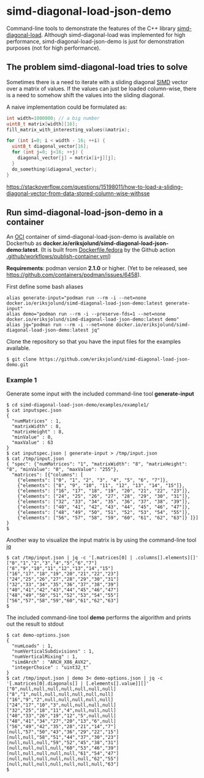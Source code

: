 # simd-diagonal-load-json-demo

Command-line tools to demonstrate the features of the C++ library [simd-diagonal-load](https://github.com/eriksjolund/simd-diagonal-load).
Although simd-diagonal-load was implemented for high performance, simd-diagonal-load-json-demo is just for demonstration purposes (not for high performance).

## The problem simd-diagonal-load tries to solve

Sometimes there is a need to iterate with a sliding diagonal [SIMD](https://en.wikipedia.org/wiki/SIMD) vector over a matrix of values. If the values can just be loaded column-wise, there
is a need to somehow shift the values into the sliding diagonal.

A naive implementation could be formulated as:

```c++
int width=1000000; // a big number
uint8_t matrix[width][16];
fill_matrix_with_interesting_values(&matrix);

for (int i=0; i < width - 16; ++i) {
  uint8_t diagonal_vector[16];
  for (int j=0; j<16; ++j) {
    diagonal_vector[j] = matrix[i+j][j];
  }
  do_something(&diagonal_vector);
}
```

https://stackoverflow.com/questions/15198011/how-to-load-a-sliding-diagonal-vector-from-data-stored-column-wise-withsse

## Run simd-diagonal-load-json-demo in a container

An [OCI](https://opencontainers.org/) container of simd-diagonal-load-json-demo is
available on Dockerhub as __docker.io/eriksjolund/simd-diagonal-load-json-demo:latest__. (It is built from [Dockerfile.fedora](Dockerfile.fedora) by the Github action [.github/workflows/publish-container.yml](.github/workflows/publish-container.yml))

__Requirements__: podman version __2.1.0__ or higher. (Yet to be released, see https://github.com/containers/podman/issues/6458).

First define some bash aliases
```
alias generate-input="podman run --rm -i --net=none docker.io/eriksjolund/simd-diagonal-load-json-demo:latest generate-input"
alias demo="podman run --rm -i --preserve-fds=1 --net=none docker.io/eriksjolund/simd-diagonal-load-json-demo:latest demo"
alias jq="podman run --rm -i --net=none docker.io/eriksjolund/simd-diagonal-load-json-demo:latest jq"
```

Clone the repository so that you have the input files for the examples available.

```
$ git clone https://github.com/eriksjolund/simd-diagonal-load-json-demo.git
```

### Example 1

Generate some input with the included command-line tool __generate-input__ 

```
$ cd simd-diagonal-load-json-demo/examples/example1/
$ cat inputspec.json
{
  "numMatrices" : 1,
  "matrixWidth" : 8,
  "matrixHeight" : 8,
  "minValue" : 0,
  "maxValue" : 63
}
$ cat inputspec.json | generate-input > /tmp/input.json
$ cat /tmp/input.json
{ "spec": {"numMatrices": "1", "matrixWidth": "8", "matrixHeight": "8", "minValue": "0", "maxValue": "255"},
  "matrices": [{"columns": [
    {"elements": ["0", "1", "2", "3", "4", "5", "6", "7"]},
    {"elements": ["8", "9", "10", "11", "12", "13", "14", "15"]},
    {"elements": ["16", "17", "18", "19", "20", "21", "22", "23"]},
    {"elements": ["24", "25", "26", "27", "28", "29", "30", "31"]},
    {"elements": ["32", "33", "34", "35", "36", "37", "38", "39"]},
    {"elements": ["40", "41", "42", "43", "44", "45", "46", "47"]},
    {"elements": ["48", "49", "50", "51", "52", "53", "54", "55"]},
    {"elements": ["56", "57", "58", "59", "60", "61", "62", "63"]} ]}] }
$
```

Another way to visualize the input matrix is by using the command-line tool [jq](https://stedolan.github.io/jq/)

```
$ cat /tmp/input.json | jq -c '[.matrices[0] | .columns[].elements][]'
["0","1","2","3","4","5","6","7"]
["8","9","10","11","12","13","14","15"]
["16","17","18","19","20","21","22","23"]
["24","25","26","27","28","29","30","31"]
["32","33","34","35","36","37","38","39"]
["40","41","42","43","44","45","46","47"]
["48","49","50","51","52","53","54","55"]
["56","57","58","59","60","61","62","63"]
$
```

The included command-line tool __demo__ performs the algorithm and prints out the result to stdout

```
$ cat demo-options.json
{
  "numLoads" : 1,
  "numVerticalSubdivisions" : 1,
  "numVerticalMixing" : 1,
  "simdArch" : "ARCH_X86_AVX2",
  "integerChoice" : "uint32_t"
}
$ cat /tmp/input.json | demo 3< demo-options.json | jq -c '[.matrices[0].diagonals[] | [.elements[].value]][]'
["0",null,null,null,null,null,null,null]
["8","1",null,null,null,null,null,null]
["16","9","2",null,null,null,null,null]
["24","17","10","3",null,null,null,null]
["32","25","18","11","4",null,null,null]
["40","33","26","19","12","5",null,null]
["48","41","34","27","20","13","6",null]
["56","49","42","35","28","21","14","7"]
[null,"57","50","43","36","29","22","15"]
[null,null,"58","51","44","37","30","23"]
[null,null,null,"59","52","45","38","31"]
[null,null,null,null,"60","53","46","39"]
[null,null,null,null,null,"61","54","47"]
[null,null,null,null,null,null,"62","55"]
[null,null,null,null,null,null,null,"63"]
$
```
